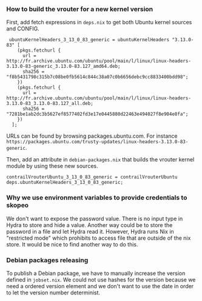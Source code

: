 ### How to build the vrouter for a new kernel version

First, add fetch expressions in `deps.nix` to get both Ubuntu kernel sources and CONFIG.
```
 ubuntuKernelHeaders_3_13_0_83_generic = ubuntuKernelHeaders "3.13.0-83" [
    (pkgs.fetchurl {
      url = http://fr.archive.ubuntu.com/ubuntu/pool/main/l/linux/linux-headers-3.13.0-83-generic_3.13.0-83.127_amd64.deb;
      sha256 = "f8b5431798c315b7c08be0fb5614c844c38a07c0b6656debc9cc8833400bdd98";
    })
    (pkgs.fetchurl {
      url = http://fr.archive.ubuntu.com/ubuntu/pool/main/l/linux/linux-headers-3.13.0-83_3.13.0-83.127_all.deb;
      sha256 = "7281be1ab2dc3b5627ef8577402fd3e17e0445880d22463e494027f8e904e8fa";
    })
  ];
```

URLs can be found by browsing packages.ubuntu.com. For instance
`https://packages.ubuntu.com/trusty-updates/linux-headers-3.13.0-83-generic`.

Then, add an attribute in `debian-packages.nix` that builds the vrouter
kernel module by using these new sources.
```
contrailVrouterUbuntu_3_13_0_83_generic = contrailVrouterUbuntu deps.ubuntuKernelHeaders_3_13_0_83_generic;
```


### Why we use environment variables to provide credentials to skopeo

We don't want to expose the password value. There is no input type in
Hydra to store and hide a value. Another way could be to store the
password in a file and let Hydra read it. However, Hydra runs Nix in
"restricted mode" which prohibits to access file that are outside of
the nix store.
It would be nice to find another way to do this.


### Debian packages releasing

To publish a Debian package, we have to manually increase the version
defined in `jobset.nix`. We could not use hashes for the version
because we need a ordered version element and we don't want to use the
date in order to let the version number determinist.

